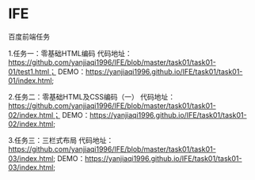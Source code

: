 # IFE
百度前端任务

1.任务一：零基础HTML编码 
代码地址：https://github.com/yanjiaqi1996/IFE/blob/master/task01/task01-01/test1.html；
DEMO：https://yanjiaqi1996.github.io/IFE/task01/task01-01/index.html;

2.任务二：零基础HTML及CSS编码（一） 
代码地址：https://github.com/yanjiaqi1996/IFE/blob/master/task01/task01-02/index.html；
DEMO：https://yanjiaqi1996.github.io/IFE/task01/task01-02/index.html;

3.任务三：三栏式布局 
代码地址：https://github.com/yanjiaqi1996/IFE/blob/master/task01/task01-03/index.html; DEMO：https://yanjiaqi1996.github.io/IFE/task01/task01-03/index.html;
